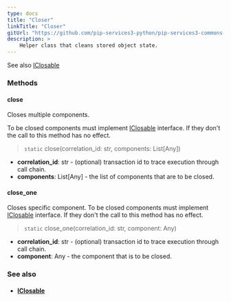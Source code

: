 ```yaml
---
type: docs
title: "Closer"
linkTitle: "Closer"
gitUrl: "https://github.com/pip-services3-python/pip-services3-commons-python"
description: >
    Helper class that cleans stored object state.
---
```


See also [IClosable](../iclosable)


### Methods

#### close
Closes multiple components.

To be closed components must implement [IClosable](../iclosable) interface.
If they don't the call to this method has no effect.

> `static` close(correlation_id: str, components: List[Any])

- **correlation_id**: str - (optional) transaction id to trace execution through call chain.
- **components**: List[Any] - the list of components that are to be closed.

#### close_one
Closes specific component.
To be closed components must implement [IClosable](../iclosable) interface.
If they don't the call to this method has no effect.

> `static` close_one(correlation_id: str, component: Any)

- **correlation_id**: str - (optional) transaction id to trace execution through call chain.
- **component**: Any - the component that is to be closed.

### See also
- #### [IClosable](../iclosable)